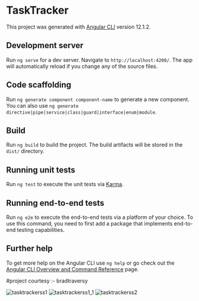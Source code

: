 # TaskTracker

This project was generated with [Angular CLI](https://github.com/angular/angular-cli) version 12.1.2.

## Development server

Run `ng serve` for a dev server. Navigate to `http://localhost:4200/`. The app will automatically reload if you change any of the source files.

## Code scaffolding

Run `ng generate component component-name` to generate a new component. You can also use `ng generate directive|pipe|service|class|guard|interface|enum|module`.

## Build

Run `ng build` to build the project. The build artifacts will be stored in the `dist/` directory.

## Running unit tests

Run `ng test` to execute the unit tests via [Karma](https://karma-runner.github.io).

## Running end-to-end tests

Run `ng e2e` to execute the end-to-end tests via a platform of your choice. To use this command, you need to first add a package that implements end-to-end testing capabilities.

## Further help

To get more help on the Angular CLI use `ng help` or go check out the [Angular CLI Overview and Command Reference](https://angular.io/cli) page.


#project courtesy :- bradtraversy


![tasktrackerss1](https://user-images.githubusercontent.com/31827089/131117889-dfa3ad18-1bf8-437a-b717-5b927859de50.JPG)
![tasktrackerss1_1](https://user-images.githubusercontent.com/31827089/131117899-de887d81-b257-4bb8-a1be-b73ba7534c0c.JPG)
![tasktrackerss2](https://user-images.githubusercontent.com/31827089/131117897-25bddc0d-28dc-4af9-91b0-de505f381fbe.JPG)
